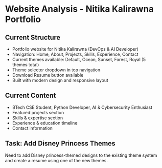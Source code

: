 # Website Analysis - Nitika Kalirawna Portfolio

## Current Structure
- Portfolio website for Nitika Kalirawna (DevOps & AI Developer)
- Navigation: Home, About, Projects, Skills, Experience, Contact
- Current themes available: Default, Ocean, Sunset, Forest, Royal (5 themes total)
- Theme selector dropdown in top navigation
- Download Resume button available
- Built with modern design and responsive layout

## Current Content
- BTech CSE Student, Python Developer, AI & Cybersecurity Enthusiast
- Featured projects section
- Skills & expertise section
- Experience & education timeline
- Contact information

## Task: Add Disney Princess Themes
Need to add Disney princess-themed designs to the existing theme system and create a resume using one of the new themes.

